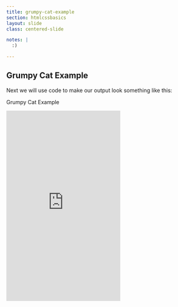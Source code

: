 ```yaml
---
title: grumpy-cat-example
section: htmlcssbasics
layout: slide
class: centered-slide

notes: |
  :)

---
```


## Grumpy Cat Example

Next we will use code to make our output look something like this:

<span class="codepen-embed title">Grumpy Cat Example</span>
<iframe class="codepen-embed" height="500" scrolling="yes" frameborder="0" src='http://s.codepen.io/gatherworkshops/fullembedgrid/yyrQMr'></iframe>